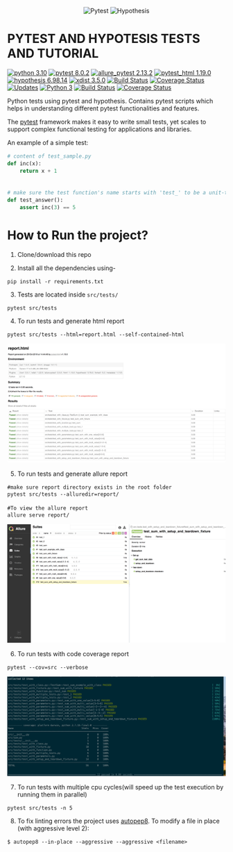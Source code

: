 <p align="center">
  <img src="https://github.com/pytest-dev/pytest/raw/main/doc/en/img/pytest_logo_curves.svg" alt="Pytest" width="300"/>
  <img src="https://avatars.githubusercontent.com/u/18481919?s=200&v=4" alt="Hypothesis" width="300"/>
</p>

PYTEST AND HYPOTESIS TESTS AND TUTORIAL
=============
[![python 3.10](https://img.shields.io/badge/python-3.10-brightgreen.svg)](https://www.python.org/)
[![pytest 8.0.2](https://img.shields.io/badge/pytest-8.0.2-green.svg)](https://docs.pytest.org/en/latest/)
[![allure_pytest 2.13.2](https://img.shields.io/badge/allure_pytest-2.13.2-yellow.svg)](https://github.com/allure-framework/allure-python)
[![pytest_html 1.19.0](https://img.shields.io/badge/pytest_html-1.19.0-yellowgreen.svg)](https://github.com/pytest-dev/pytest-html)
[![hypothesis 6.98.14](https://img.shields.io/badge/hypothesis-6.98.14-blue.svg)](https://hypothesis.readthedocs.io/en/latest/)
[![xdist 3.5.0](https://img.shields.io/badge/xdist-3.5.0-orange.svg)](https://pypi.org/project/pytest-xdist/)
[![Build Status](https://app.travis-ci.com/wallaceespindola/python-pytest-hypothesis-tests.svg?branch=main)](https://travis-ci.org/wallaceespindola/python-pytest-hypothesis-tests)
[![Coverage Status](https://coveralls.io/repos/github/wallaceespindola/python-pytest-hypothesis-tests/badge.svg?branch=main)](https://coveralls.io/github/wallaceespindola/python-pytest-hypothesis-tests?branch=main)
[![Updates](https://pyup.io/repos/github/wallaceespindola/python-pytest-hypothesis-tests/shield.svg)](https://pyup.io/repos/github/wallaceespindola/python-pytest-hypothesis-tests/)
[![Python 3](https://pyup.io/repos/github/wallaceespindola/python-pytest-hypothesis-tests/python-3-shield.svg)](https://pyup.io/repos/github/wallaceespindola/python-pytest-hypothesis-tests/)
[![Build Status](https://travis-ci.org/wallaceespindola/python-pytest-hypothesis-tests.svg?branch=master)](https://travis-ci.org/wallaceespindola/python-pytest-hypothesis-tests)
[![Coverage Status](https://coveralls.io/repos/github/wallaceespindola/python-pytest-hypothesis-tests/badge.svg?branch=master)](https://coveralls.io/github/wallaceespindola/python-pytest-hypothesis-tests?branch=main)

[//]: # ([![Updates]&#40;https://pyup.io/repos/github/wallaceespindola/python-pytest-hypothesis-tests/shield.svg&#41;]&#40;https://pyup.io/repos/github/wallaceespindola/python-pytest-hypothesis-tests/&#41;)

[//]: # ([![Python 3]&#40;https://pyup.io/repos/github/wallaceespindola/python-pytest-hypothesis-tests/python-3-shield.svg&#41;]&#40;https://pyup.io/repos/github/wallaceespindola/python-pytest-hypothesis-tests/&#41;)

Python tests using pytest and hypothesis.
Contains pytest scripts which helps in understanding different pytest functionalities and features.

The [pytest](https://docs.pytest.org/en/latest/) framework makes it easy to write small tests, yet
scales to support complex functional testing for applications and libraries.

An example of a simple test:

```python
# content of test_sample.py
def inc(x):
    return x + 1


# make sure the test function's name starts with 'test_' to be a unit-test
def test_answer():
    assert inc(3) == 5
```

How to Run the project?
=====

1. Clone/download this repo

2. Install all the dependencies using-

```shell
pip install -r requirements.txt
```

3. Tests are located inside `src/tests/`

```shell
pytest src/tests
```

4. To run tests and generate html report

```shell
pytest src/tests --html=report.html --self-contained-html
```

![alt text](img/report_html.png)

5. To run tests and generate allure report

```shell
#make sure report directory exists in the root folder
pytest src/tests --alluredir=report/

#To view the allure report
allure serve report/
```

![alt text](img/report_allure.png)

6. To run tests with code coverage report

```shell
pytest --cov=src --verbose
```

![alt text](img/cov_report.png)

7. To run tests with multiple cpu cycles(will speed up the test execution by running them in parallel)

```shell
pytest src/tests -n 5
```

8. To fix linting errors the project uses [autopep8](https://github.com/hhatto/autopep8).
   To modify a file in place (with aggressive level 2):

```shell
$ autopep8 --in-place --aggressive --aggressive <filename>
```
